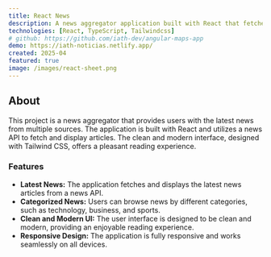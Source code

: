 ```yaml
---
title: React News
description: A news aggregator application built with React that fetches and displays the latest news from various sources.
technologies: [React, TypeScript, Tailwindcss]
# github: https://github.com/iath-dev/angular-maps-app
demo: https://iath-noticias.netlify.app/
created: 2025-04
featured: true
image: /images/react-sheet.png
---
```


## About

This project is a news aggregator that provides users with the latest news from multiple sources. The application is built with React and utilizes a news API to fetch and display articles. The clean and modern interface, designed with Tailwind CSS, offers a pleasant reading experience.

### Features

- **Latest News:** The application fetches and displays the latest news articles from a news API.
- **Categorized News:** Users can browse news by different categories, such as technology, business, and sports.
- **Clean and Modern UI:** The user interface is designed to be clean and modern, providing an enjoyable reading experience.
- **Responsive Design:** The application is fully responsive and works seamlessly on all devices.
